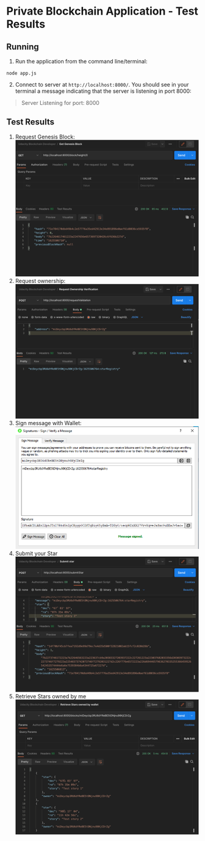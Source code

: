 # Private Blockchain Application - Test Results

## Running

1. Run the application from the command line/terminal:

```
node app.js
```

2. Connect to server at `http://localhost:8000/`. You should see in your terminal a message indicating that the server is listening in port 8000:

> Server Listening for port: 8000

## Test Results

1. Request Genesis Block:
    ![Request: http://localhost:8000/block/height/0 ](1_genesis_block.png)
2. Request ownership:
    ![Request: http://localhost:8000/requestValidation ](2_request_validation.png)
3. Sign message with Wallet:
    ![Use the Wallet to sign a message](3_sign_message.png)
4. Submit your Star
     ![Request: http://localhost:8000/submitstar](4_submit_star.png)
5. Retrieve Stars owned by me
    ![Request: http://localhost:8000/blocks/<WALLET_ADDRESS>](5_retrieve_stars.png)